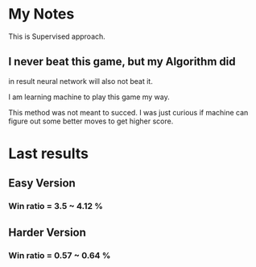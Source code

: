 # My Notes

This is Supervised approach.

## I never beat this game, but my Algorithm did
in result neural network will also not beat it.

I am learning machine to play this game my way.

This method was not meant to succed. I was just curious if machine can figure out some better moves to get higher score.

# Last results

## Easy Version
### Win ratio = 3.5 ~ 4.12 %

## Harder Version
### Win ratio = 0.57 ~ 0.64 %
